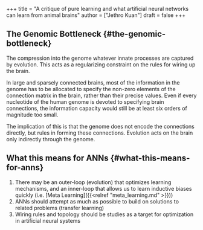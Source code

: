 +++
title = "A critique of pure learning and what artificial neural networks can learn from animal brains"
author = ["Jethro Kuan"]
draft = false
+++

## The Genomic Bottleneck {#the-genomic-bottleneck}

The compression into the genome whatever innate processes are captured
by evolution. This acts as a regularizing constraint on the rules for
wiring up the brain.

In large and sparsely connected brains, most of the information in the
genome has to be allocated to specify the non-zero elements of the
connection matrix in the brain, rather than their precise values. Even
if every nucleotide of the human genome is devoted to specifying brain
connections, the information capacity would still be at least six
orders of magnitude too small.

The implication of this is that the genome does not encode the
connections directly, but rules in forming these connections.
Evolution acts on the brain only indirectly through the genome.

## What this means for ANNs {#what-this-means-for-anns}

1.  There may be an outer-loop (evolution) that optimizes learning
    mechanisms, and an inner-loop that allows us to learn inductive
    biases quickly (i.e. [Meta Learning]({{<relref "meta_learning.md" >}}))
2.  ANNs should attempt as much as possible to build on solutions to
    related problems (transfer learning)
3.  Wiring rules and topology should be studies as a target for
    optimization in artificial neural systems

